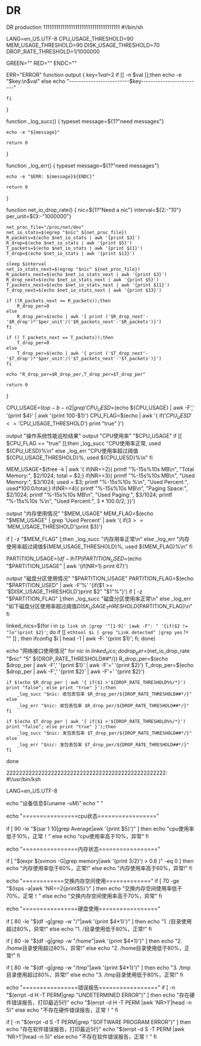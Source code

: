 # DR
DR production
111111111111111111111111111111111111
#!/bin/sh

LANG=en_US.UTF-8
CPU_USAGE_THRESHOLD=90
MEM_USAGE_THRESHOLD=90
DISK_USAGE_THRESHOLD=70
DROP_RATE_THRESHOLD=1/1000000

GREEN=""
RED=""
ENDC=""

ERR="ERROR"
function output
{
    key=$1
    val=$2
    if [[ -n $val ]];then
        echo -e "$key:\n$val"
    else
        echo "-------------------------$key-------------------------"

    fi
}

function _log_succ()
{
    typeset message=${1?"need messages"}

    echo -e "${message}"

    return 0
}

function _log_err()
{
    typeset message=${1?"need messages"}

    echo -e "$ERR: ${message}${ENDC}"

    return 0
}

function net_io_drop_rate()
{
    nic=${1?"Need a nic"}
    interval=${2:-"10"}
    per_unit=${3:-"1000000"}

    net_proc_file="/proc/net/dev"
    net_io_stats=$(egrep "$nic" ${net_proc_file})
    R_packets=$(echo $net_io_stats | awk '{print $3}')
    R_drop=$(echo $net_io_stats | awk '{print $5}')
    T_packets=$(echo $net_io_stats | awk '{print $11}')
    T_drop=$(echo $net_io_stats | awk '{print $13}')
    
    sleep $interval
    net_io_stats_next=$(egrep "$nic" ${net_proc_file})
    R_packets_next=$(echo $net_io_stats_next | awk '{print $3}')
    R_drop_next=$(echo $net_io_stats_next | awk '{print $5}')
    T_packets_next=$(echo $net_io_stats_next | awk '{print $11}')
    T_drop_next=$(echo $net_io_stats_next | awk '{print $13}')

    if ((R_packets_next == R_packets));then
        R_drop_per=0
    else
        R_drop_per=$(echo | awk '{ print ('$R_drop_next'-'$R_drop')*'$per_unit'/('$R_packets_next'-'$R_packets')}')
    fi

    if (( T_packets_next == T_packets));then
        T_drop_per=0
    else
        T_drop_per=$(echo | awk '{ print ('$T_drop_next'-'$T_drop')*'$per_unit'/('$T_packets_next'-'$T_packets')}')
    fi

    echo "R_drop_per=$R_drop_per,T_drop_per=$T_drop_per"

    return 0
}

CPU_USAGE=$(top -b -n 2 | grep '%Cpu(s)' | tail -n 1)
CPU_UESD=$(echo ${CPU_USAGE} | awk -F',' '{print $4}' | awk '{print 100-$1}')
CPU_FLAG=$(echo | awk '{ if('$CPU_UESD' <= '$CPU_USAGE_THRESHOLD') print "true" }')

output "操作系统性能巡检结果"
output "CPU使用率" "$CPU_USAGE"
if [[ $CPU_FLAG == "true" ]];then
    _log_succ "CPU使用率正常, used ${CPU_UESD}%\n"
else
    _log_err "CPU使用率超过阈值${CPU_USAGE_THRESHOLD}%, used ${CPU_UESD}%\n"
fi

MEM_USAGE=$(free -k | awk '{
                        if(NR==2){
                        printf "%-15s%10s MB\n", "Total Memory:", $2/1024; total = $2;}
                        if(NR==3){
                        printf "%-15s%10s MB\n", "Used Memory:", $3/1024; used = $3;
                        printf "%-15s%10s %\n", "Used Percent:", used*100.0/total;}
                        if(NR==4){
                        printf "%-15s%10s MB\n", "Paging Space:", $2/1024;
                        printf "%-15s%10s MB\n", "Used Paging:", $3/1024;
                        printf "%-15s%10s %\n", "Used Percent:", $3*100.0/$2; }}')


output "内存使用情况" "$MEM_USAGE"
MEM_FLAG=$(echo "$MEM_USAGE" | grep 'Used Percent' | awk '{ if($3 >= '$MEM_USAGE_THRESHOLD')print $3}')

if [ -z "$MEM_FLAG" ];then
    _log_succ "内存用率正常\n" 
else
    _log_err "内存使用率超过阈值${MEM_USAGE_THRESHOLD}%, used ${MEM_FLAG}%\n"
fi

PARTITION_USAGE=$(df -lhTP)
PARTITION_USED=$(echo "$PARTITION_USAGE" | awk '{if(NR>1) print $6$7}')

output "磁盘分区使用情况" "$PARTITION_USAGE"
PARTITION_FLAG=$(echo "$PARTITION_USED" | awk -F'%' '{if($1 >= '$DISK_USAGE_THRESHOLD')print $2" "$1"%"}')
if [ -z "$PARTITION_FLAG" ];then
    _log_succ "磁盘分区使用率正常\n" 
else
    _log_err "如下磁盘分区使用率超过阈值${DISK_USAGE_THRESHOLD}%\n${PARTITION_FLAG}\n"
fi


linked_nics=$(for i in `ip link sh |grep '^[1-9]' |awk -F": " '{if($2 != "lo")print $2}'`; do if [[ `ethtool $i | grep "Link detected" |grep yes` != "" ]] ; then ifconfig $i | head -1 | awk -F: '{print $1}'; fi; done)


echo "网络接口使用情况"
for nic in $linked_nics; do
    drop_per=$(net_io_drop_rate "$nic" "5" ${DROP_RATE_THRESHOLD##*/})
    R_drop_per=$(echo $drop_per | awk -F',' '{print $1}'  | awk -F'=' '{print $2}')
    T_drop_per=$(echo $drop_per | awk -F',' '{print $2}'  | awk -F'=' '{print $2}')

    if $(echo $R_drop_per | awk '{ if($1 >'${DROP_RATE_THRESHOLD%%/*}') print "false"; else print "true" }');then
        _log_succ "$nic: 收包丢包率 $R_drop_per/${DROP_RATE_THRESHOLD##*/}"
    else
        _log_err "$nic: 收包丢包率 $R_drop_per/${DROP_RATE_THRESHOLD##*/}"
    fi

    if $(echo $T_drop_per | awk '{ if($1 >'${DROP_RATE_THRESHOLD%%/*}') print "false"; else print "true" }');then
        _log_succ "$nic: 发包丢包率 $T_drop_per/${DROP_RATE_THRESHOLD##*/}"
    else
        _log_err "$nic: 发包丢包率 $T_drop_per/${DROP_RATE_THRESHOLD##*/}"
    fi
	
done



22222222222222222222222222222222222222222222222222:
#!/usr/bin/ksh

LANG=en_US.UTF-8

echo "设备信息$(uname -uM)"
echo " "

echo "================cpu状态================="

if [ 90 -le "$(sar 1 10|grep Average|awk '{print $5}')" ]
then
    echo "cpu使用率低于10%，正常！"
else
    echo "cpu使用率高于10%，异常"
fi

echo "================内存状态================="

if [ "$(expr $(svmon -G|grep memory|awk '{print $3/$2}') \> 0.6 )" -eq 0 ]
then
    echo "内存使用率低于60%，正常!"
else
    echo "内存使用率高于60%，异常!"
fi

echo "============交换内存空间使用============="
if [ 70 -ge "$(lsps -a|awk 'NR==2{print$5}')" ]
then
    echo "交换内存空间使用率低于70%，正常！"
else
    echo "交换内存空间使用率高于70%，异常"
fi

echo "================硬盘使用================="

if [ 80 -le "$(df -g|grep -w "/"|awk '{print $4*1}')" ]
then
    echo "1. /目录使用超过80%，异常!"
else
    echo "1. /目录使用低于80%，正常!"
fi

if [ 80 -le "$(df -g|grep -w "/home"|awk '{print $4*1}')" ]
then
    echo "2. /home目录使用超过80%，异常!"
else
    echo "2. /home目录使用低于80%，正常!"
fi

if [ 80 -le "$(df -g|grep -w "/tmp"|awk '{print $4*1}')" ]
then
    echo "3. /tmp目录使用超过80%，异常!"
else
    echo "3. /tmp目录使用低于80%，正常!"
fi

echo "================错误报告================="
if [ -n "$(errpt -d H -T PERM|grep "UNDETERMINED ERROR")" ]
then
    echo "存在硬件错误报告，打印最近5行"
	echo "$(errpt -d H -T PERM |awk 'NR>1'|head -n 5)"
else
    echo "不存在硬件错误报告，正常！"
fi

if [ -n "$(errpt -d S -T PERM|grep "SOFTWARE PROGRAM ERROR")" ]
then
    echo "存在软件错误报告，打印最近5行"
	echo "$(errpt -d S -T PERM |awk 'NR>1'|head -n 5)"
else
    echo "不存在软件错误报告，正常！"
fi
